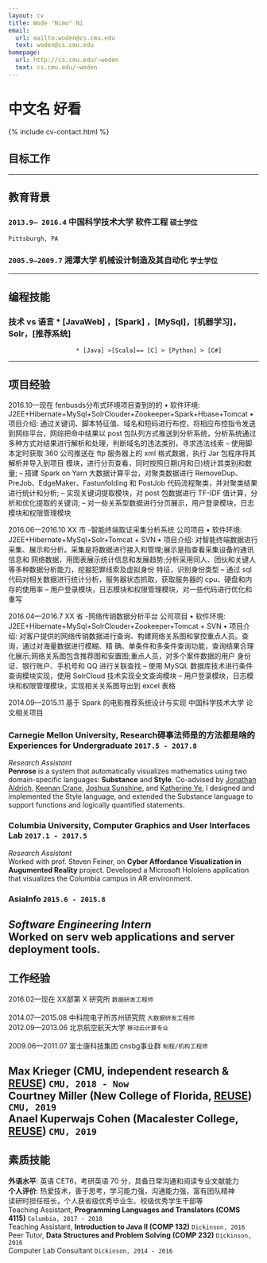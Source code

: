 ```yaml
---
layout: cv
title: Wode "Nimo" Ni
email:
  url: mailto:woden@cs.cmu.edu
  text: woden@cs.cmu.edu
homepage:
  url: http://cs.cmu.edu/~woden
  text: cs.cmu.edu/~woden
---
```


# 中文名 **好看**

<!--
include contact information from the front matter
Supported arguments:
    - homepage: url, text
    - phone
    - email
-->

{% include cv-contact.html %}
## 目标工作

-----
## 教育背景

### `2013.9— 2016.4`   **中国科学技术大学**      软件工程                   `硕士学位` <br>
```
Pittsburgh, PA
```

### `2005.9—2009.7`     **湘潭大学**             机械设计制造及其自动化     `学士学位` <br>


-----
## 编程技能

### **技术 vs 语言**    * [JavaWeb] ，[Spark] ，[MySql]，[机器学习]，Solr，[推荐系统]
                       * [Java] >[Scala]== [C] > [Python] > [C#]




----

## 项目经验

2016.10—现在  fenbusds分布式环境项目查到的的
• 软件环境: J2EE+Hibernate+MySql+SolrClouder+Zookeeper+Spark+Hbase+Tomcat
• 项目介绍: 通过关键词、脚本特征值、域名和短码进行布控，将相应布控指令发送到网综平台，网综把命中结果以 post
      包队列方式推送到分析系统，分析系统通过多种方式对结果进行解析和处理，判断域名的违法类别，寻求违法线索
– 使用脚本定时获取 360 公司推送在 ftp 服务器上的 xml 格式数据，执行 Jar 包程序将其解析并导入到项目
       模块，进行分页查看，同时按照日期(月和日)统计其类别和数量;
– 搭建 Spark on Yarn 大数据计算平台，对聚类数据进行 RemoveDup、PreJob、EdgeMaker、Fastunfolding
和 PostJob 代码流程聚类，并对聚类结果进行统计和分析;
– 实现关键词提取模块，对 post 包数据进行 TF-IDF 值计算，分析和优化提取的关键词;
– 对一些关系型数据进行分页展示，用户登录模块，日志模块和权限管理模块

2016.06—2016.10 XX 市 -智能终端取证采集分析系统 公司项目
• 软件环境: J2EE+Hibernate+MySql+Solr+Tomcat + SVN
• 项目介绍: 对智能终端数据进行采集、展示和分析。采集是将数据进行接入和管理;展示是指查看采集设备的通讯信息和
网络数据，用图表展示统计信息和发展趋势;分析采用同人、团伙和关键人等多种数据分析能力，挖掘犯罪线索及虚拟身份 特征，识别身份类型
– 通过 sql 代码对相关数据进行统计分析，服务器状态抓取，获取服务器的 cpu、硬盘和内存的使用率
– 用户登录模块，日志模块和权限管理模块，对一些代码进行优化和重写

2016.04—2016.7 XX 省 -网络传销数据分析平台 公司项目
• 软件环境: J2EE+Hibernate+MySql+SolrClouder+Zookeeper+Tomcat + SVN
• 项目介绍: 对客户提供的网络传销数据进行查询、构建网络关系图和掌控重点人员。查询，通过对海量数据进行模糊、精
确、单条件和多条件查询功能，查询结果合理化展示;网络关系图包含推荐图和安置图;重点人员，对多个案件数据的用户 身份证、银行账户、手机号和 QQ 进行关联查找
– 使用 MySQL 数据库技术进行条件查询模块实现，使用 SolrCloud 技术实现全文查询模块 – 用户登录模块，日志模块和权限管理模块，实现相关关系图导出到 excel 表格

2014.09—2015.11  基于 Spark 的电影推荐系统设计与实现 中国科学技术大学 论文相关项目

### **Carnegie Mellon University, Research碍事法师是的方法都是啥的 Experiences for Undergraduate** `2017.5 - 2017.8`

_Research Assistant_<br>
**Penrose** is a system that automatically visualizes mathematics using two domain-specific languages: **Substance** and **Style**. Co-advised by [Jonathan Aldrich](https://www.cs.cmu.edu/~./aldrich/), [Keenan Crane](https://www.cs.cmu.edu/~kmcrane/), [Joshua Sunshine](http://www.cs.cmu.edu/~jssunshi/), and [Katherine Ye](https://www.cs.cmu.edu/~kqy/), I designed and implemented the Style language, and extended the Substance language to support functions and logically quantified statements.

### **Columbia University, Computer Graphics and User Interfaces Lab** `2017.1 - 2017.5`

_Research Assistant_<br>
Worked with prof. Steven Feiner, on **Cyber Affordance Visualization in Augumented Reality** project. Developed a Microsoft Hololens application that visualizes the Columbia campus in AR environment.

### **AsiaInfo** `2015.6 - 2015.8`

_Software Engineering Intern_<br> Worked on serv web applications and
server deployment tools.
-----
## 工作经验


2016.02—现在                         XX部第 X 研究所 `数据研发工程师` <br>  
2014.07—2015.08                 中科院电子所苏州研究院 `大数据研发工程师` <br>
2012.09—2013.06                  北京航空航天大学 `移动云计算专业` <br>  
2009.06—2011.07        富士康科技集团 cnsbg事业群 `制程/机构工程师` <br>

Max Krieger (CMU, independent research & [REUSE](https://www.cmu.edu/scs/isr/reuse/)) `CMU, 2018 - Now` <br>
Courtney Miller (New College of Florida, [REUSE](https://www.cmu.edu/scs/isr/reuse/)) `CMU, 2019` <br>
Anael Kuperwajs Cohen (Macalester College, [REUSE](https://www.cmu.edu/scs/isr/reuse/)) `CMU, 2019` <br>
-------
## 素质技能
**外语水平**: 英语 CET6，考研英语 70 分，具备日常沟通和阅读专业文献能力 <br>
**个人评价**: 热爱技术，善于思考，学习能力强，沟通能力强，富有团队精神 <br>
        读研时担任班长，个人获省级优秀毕业生、校级优秀学生干部等 <br>
Teaching Assistant, **Programming Languages and Translators (COMS 4115)** `Columbia, 2017 - 2018` <br>
Teaching Assistant, **Introduction to Java II (COMP 132)** `Dickinson, 2016` <br>
Peer Tutor, **Data Structures and Problem Solving (COMP 232)** `Dickinson, 2016` <br>
Computer Lab Consultant `Dickinson, 2014 - 2016` <br>

<!-- ### Footer

Last updated: May 2013 -->
